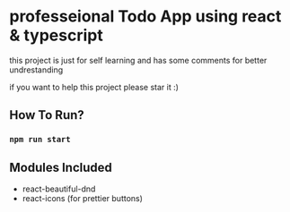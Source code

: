 # professeional Todo App using react & typescript 

<p>this project is just for self learning and has some comments for better undrestanding </p>
<p> if you want to help this project please star it :)</p>

## How To Run?
### `npm run start`

## Modules Included
<ul>
    <li>react-beautiful-dnd</li>
    <li>react-icons (for prettier buttons)</li>
</ul>


